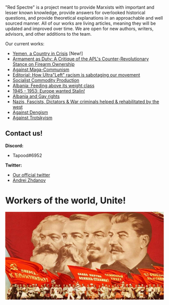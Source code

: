 "Red Spectre" is a project meant to provide Marxists with important and lesser known knowledge, provide answers for overlooked historical questions, and provide theoretical explanations in an approachable and well sourced manner. All of our works are living articles, meaning they will be updated and improved over time. We are open for new authors, writers, advisors, and other additions to the team.

Our current works:
- [Yemen, a Country in Crisis](https://github.com/Red-Spectre/Info/blob/main/Yemen%2C%20a%20Country%20in%20Crisis.md) [New!]
- [Armament as Duty: A Critique of the APL's Counter-Revolutionary Stance on Firearm Ownership](https://github.com/Red-Spectre/Info/blob/main/Armament%20as%20Duty.md)
- [Against Maga-Communism](https://github.com/Red-Spectre/Info/blob/main/Against%20Maga-Communism.md)
- [Editorial: How Ultra"Left" racism is sabotaging our movement](https://github.com/Red-Spectre/Info/blob/main/Editorial:%20How%20Ultra%22Left%22%20racism%20is%20sabotaging%20our%20movement.md) 
- [Socialist Commodity Production](https://github.com/Red-Spectre/Info/blob/main/Socialist%20Commodity%20Production.md) 
- [Albania: Feeding above its weight class](https://github.com/Red-Spectre/Info/blob/main/Albania:%20Feeding%20above%20its%20weight%20class.md) 
- [1945 - 1953: Europe wanted Stalin!](https://github.com/Red-Spectre/Info/blob/main/1945%20-%201953:%20Europe%20wanted%20Stalin!.md) 
- [Albania and Gay rights](https://github.com/Red-Spectre/Info/blob/main/Albania%20and%20Gay%20rights.md)
- [Nazis, Fascists, Dictators & War criminals helped & rehabilitated by the west](https://github.com/Red-Spectre/Info/blob/main/War%20Criminals.md)
- [Against Dengism](https://github.com/Red-Spectre/Info/blob/main/Against%20Dengism.md)
- [Against Trotskyism](https://github.com/Red-Spectre/Info/blob/main/Against%20Trotskyism.md) 

## Contact us!
**Discord:**   
- Tapood#6952    
  
**Twitter:**    
- [Our official twitter](https://twitter.com/MLeninists)    
- [Andrei Zhdanov](https://twitter.com/ZhdanovAndrei)    


# Workers of the world, Unite!
![banner](/Assets/Images/MELS.png)
